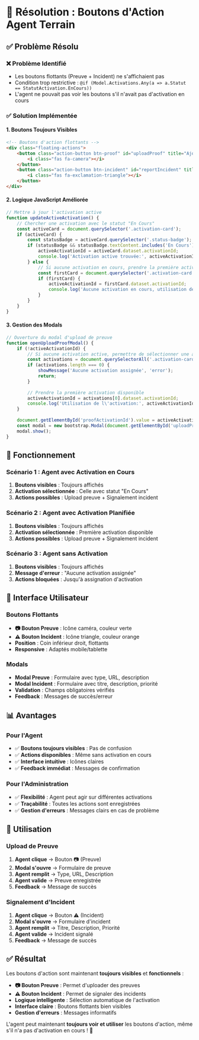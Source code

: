 # 🎯 Résolution : Boutons d'Action Agent Terrain

## ✅ **Problème Résolu**

### **❌ Problème Identifié**
- Les boutons flottants (Preuve + Incident) ne s'affichaient pas
- Condition trop restrictive : `@if (Model.Activations.Any(a => a.Statut == StatutActivation.EnCours))`
- L'agent ne pouvait pas voir les boutons s'il n'avait pas d'activation en cours

### **✅ Solution Implémentée**

#### **1. Boutons Toujours Visibles**
```html
<!-- Boutons d'action flottants -->
<div class="floating-actions">
    <button class="action-button btn-proof" id="uploadProof" title="Ajouter une preuve">
        <i class="fas fa-camera"></i>
    </button>
    <button class="action-button btn-incident" id="reportIncident" title="Signaler un incident">
        <i class="fas fa-exclamation-triangle"></i>
    </button>
</div>
```

#### **2. Logique JavaScript Améliorée**
```javascript
// Mettre à jour l'activation active
function updateActiveActivation() {
    // Chercher une activation avec le statut "En Cours"
    const activeCard = document.querySelector('.activation-card');
    if (activeCard) {
        const statusBadge = activeCard.querySelector('.status-badge');
        if (statusBadge && statusBadge.textContent.includes('En Cours')) {
            activeActivationId = activeCard.dataset.activationId;
            console.log('Activation active trouvée:', activeActivationId);
        } else {
            // Si aucune activation en cours, prendre la première activation disponible
            const firstCard = document.querySelector('.activation-card');
            if (firstCard) {
                activeActivationId = firstCard.dataset.activationId;
                console.log('Aucune activation en cours, utilisation de la première:', activeActivationId);
            }
        }
    }
}
```

#### **3. Gestion des Modals**
```javascript
// Ouverture du modal d'upload de preuve
function openUploadProofModal() {
    if (!activeActivationId) {
        // Si aucune activation active, permettre de sélectionner une activation
        const activations = document.querySelectorAll('.activation-card');
        if (activations.length === 0) {
            showMessage('Aucune activation assignée', 'error');
            return;
        }
        
        // Prendre la première activation disponible
        activeActivationId = activations[0].dataset.activationId;
        console.log('Utilisation de l\'activation:', activeActivationId);
    }
    
    document.getElementById('proofActivationId').value = activeActivationId;
    const modal = new bootstrap.Modal(document.getElementById('uploadProofModal'));
    modal.show();
}
```

## 🎯 **Fonctionnement**

### **Scénario 1 : Agent avec Activation en Cours**
1. **Boutons visibles** : Toujours affichés
2. **Activation sélectionnée** : Celle avec statut "En Cours"
3. **Actions possibles** : Upload preuve + Signalement incident

### **Scénario 2 : Agent avec Activation Planifiée**
1. **Boutons visibles** : Toujours affichés
2. **Activation sélectionnée** : Première activation disponible
3. **Actions possibles** : Upload preuve + Signalement incident

### **Scénario 3 : Agent sans Activation**
1. **Boutons visibles** : Toujours affichés
2. **Message d'erreur** : "Aucune activation assignée"
3. **Actions bloquées** : Jusqu'à assignation d'activation

## 🎨 **Interface Utilisateur**

### **Boutons Flottants**
- **📷 Bouton Preuve** : Icône caméra, couleur verte
- **⚠️ Bouton Incident** : Icône triangle, couleur orange
- **Position** : Coin inférieur droit, flottants
- **Responsive** : Adaptés mobile/tablette

### **Modals**
- **Modal Preuve** : Formulaire avec type, URL, description
- **Modal Incident** : Formulaire avec titre, description, priorité
- **Validation** : Champs obligatoires vérifiés
- **Feedback** : Messages de succès/erreur

## 📊 **Avantages**

### **Pour l'Agent**
- ✅ **Boutons toujours visibles** : Pas de confusion
- ✅ **Actions disponibles** : Même sans activation en cours
- ✅ **Interface intuitive** : Icônes claires
- ✅ **Feedback immédiat** : Messages de confirmation

### **Pour l'Administration**
- ✅ **Flexibilité** : Agent peut agir sur différentes activations
- ✅ **Traçabilité** : Toutes les actions sont enregistrées
- ✅ **Gestion d'erreurs** : Messages clairs en cas de problème

## 🚀 **Utilisation**

### **Upload de Preuve**
1. **Agent clique** → Bouton 📷 (Preuve)
2. **Modal s'ouvre** → Formulaire de preuve
3. **Agent remplit** → Type, URL, Description
4. **Agent valide** → Preuve enregistrée
5. **Feedback** → Message de succès

### **Signalement d'Incident**
1. **Agent clique** → Bouton ⚠️ (Incident)
2. **Modal s'ouvre** → Formulaire d'incident
3. **Agent remplit** → Titre, Description, Priorité
4. **Agent valide** → Incident signalé
5. **Feedback** → Message de succès

## ✅ **Résultat**

Les boutons d'action sont maintenant **toujours visibles** et **fonctionnels** :
- **📷 Bouton Preuve** : Permet d'uploader des preuves
- **⚠️ Bouton Incident** : Permet de signaler des incidents
- **Logique intelligente** : Sélection automatique de l'activation
- **Interface claire** : Boutons flottants bien visibles
- **Gestion d'erreurs** : Messages informatifs

L'agent peut maintenant **toujours voir et utiliser** les boutons d'action, même s'il n'a pas d'activation en cours ! 🎯 